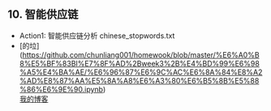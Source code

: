 ## 10. 智能供应链
+ Action1: 智能供应链分析 chinese_stopwords.txt 
+ [的垃] (https://github.com/chunliang001/homewook/blob/master/%E6%A0%B8%E5%BF%83BI%E7%8F%AD%2Bweek3%2B%E4%BD%99%E6%98%A5%E4%BA%AE/%E6%96%87%E6%9C%AC%E6%8A%84%E8%A2%AD%E8%87%AA%E5%8A%A8%E6%A3%80%E6%B5%8B%E5%88%86%E6%9E%90.ipynb)  
[我的博客](http://blog.csdn.net/guodongxiaren)  
